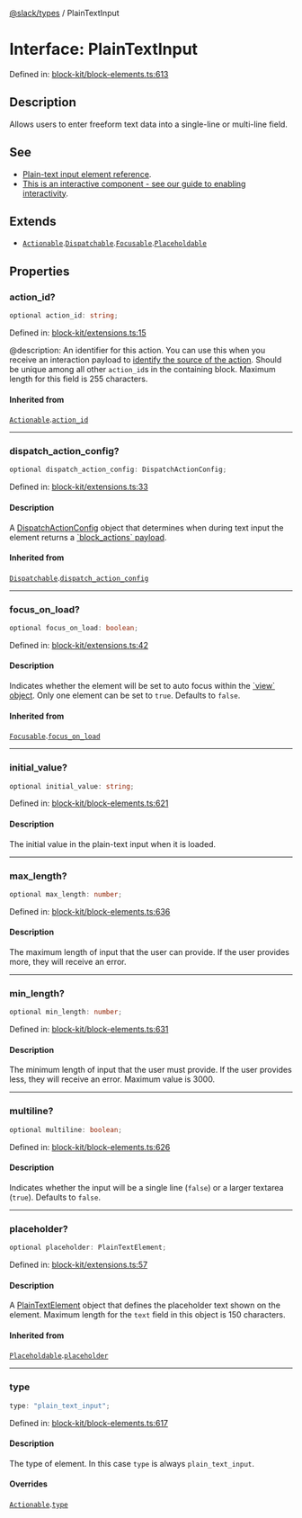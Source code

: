 [@slack/types](../index.md) / PlainTextInput

# Interface: PlainTextInput

Defined in: [block-kit/block-elements.ts:613](https://github.com/slackapi/node-slack-sdk/blob/main/packages/types/src/block-kit/block-elements.ts#L613)

## Description

Allows users to enter freeform text data into a single-line or multi-line field.

## See

 - [Plain-text input element reference](https://docs.slack.dev/reference/block-kit/block-elements/plain-text-input-element).
 - [This is an interactive component - see our guide to enabling interactivity](https://docs.slack.dev/interactivity/handling-user-interaction).

## Extends

- [`Actionable`](Actionable.md).[`Dispatchable`](Dispatchable.md).[`Focusable`](Focusable.md).[`Placeholdable`](Placeholdable.md)

## Properties

### action\_id?

```ts
optional action_id: string;
```

Defined in: [block-kit/extensions.ts:15](https://github.com/slackapi/node-slack-sdk/blob/main/packages/types/src/block-kit/extensions.ts#L15)

@description: An identifier for this action. You can use this when you receive an interaction payload to
[identify the source of the action](https://docs.slack.dev/interactivity/handling-user-interaction#payloads). Should be unique
among all other `action_id`s in the containing block. Maximum length for this field is 255 characters.

#### Inherited from

[`Actionable`](Actionable.md).[`action_id`](Actionable.md#action_id)

***

### dispatch\_action\_config?

```ts
optional dispatch_action_config: DispatchActionConfig;
```

Defined in: [block-kit/extensions.ts:33](https://github.com/slackapi/node-slack-sdk/blob/main/packages/types/src/block-kit/extensions.ts#L33)

#### Description

A [DispatchActionConfig](DispatchActionConfig.md) object that determines when during text input the element returns a
[\`block\_actions\` payload](https://docs.slack.dev/reference/interaction-payloads/block_actions-payload).

#### Inherited from

[`Dispatchable`](Dispatchable.md).[`dispatch_action_config`](Dispatchable.md#dispatch_action_config)

***

### focus\_on\_load?

```ts
optional focus_on_load: boolean;
```

Defined in: [block-kit/extensions.ts:42](https://github.com/slackapi/node-slack-sdk/blob/main/packages/types/src/block-kit/extensions.ts#L42)

#### Description

Indicates whether the element will be set to auto focus within the
[\`view\` object](https://docs.slack.dev/surfaces/modals). Only one element can be set to `true`.
Defaults to `false`.

#### Inherited from

[`Focusable`](Focusable.md).[`focus_on_load`](Focusable.md#focus_on_load)

***

### initial\_value?

```ts
optional initial_value: string;
```

Defined in: [block-kit/block-elements.ts:621](https://github.com/slackapi/node-slack-sdk/blob/main/packages/types/src/block-kit/block-elements.ts#L621)

#### Description

The initial value in the plain-text input when it is loaded.

***

### max\_length?

```ts
optional max_length: number;
```

Defined in: [block-kit/block-elements.ts:636](https://github.com/slackapi/node-slack-sdk/blob/main/packages/types/src/block-kit/block-elements.ts#L636)

#### Description

The maximum length of input that the user can provide. If the user provides more,
they will receive an error.

***

### min\_length?

```ts
optional min_length: number;
```

Defined in: [block-kit/block-elements.ts:631](https://github.com/slackapi/node-slack-sdk/blob/main/packages/types/src/block-kit/block-elements.ts#L631)

#### Description

The minimum length of input that the user must provide. If the user provides less, they will receive
an error. Maximum value is 3000.

***

### multiline?

```ts
optional multiline: boolean;
```

Defined in: [block-kit/block-elements.ts:626](https://github.com/slackapi/node-slack-sdk/blob/main/packages/types/src/block-kit/block-elements.ts#L626)

#### Description

Indicates whether the input will be a single line (`false`) or a larger textarea (`true`).
Defaults to `false`.

***

### placeholder?

```ts
optional placeholder: PlainTextElement;
```

Defined in: [block-kit/extensions.ts:57](https://github.com/slackapi/node-slack-sdk/blob/main/packages/types/src/block-kit/extensions.ts#L57)

#### Description

A [PlainTextElement](PlainTextElement.md) object that defines the placeholder text shown on the element. Maximum
length for the `text` field in this object is 150 characters.

#### Inherited from

[`Placeholdable`](Placeholdable.md).[`placeholder`](Placeholdable.md#placeholder)

***

### type

```ts
type: "plain_text_input";
```

Defined in: [block-kit/block-elements.ts:617](https://github.com/slackapi/node-slack-sdk/blob/main/packages/types/src/block-kit/block-elements.ts#L617)

#### Description

The type of element. In this case `type` is always `plain_text_input`.

#### Overrides

[`Actionable`](Actionable.md).[`type`](Actionable.md#type)
